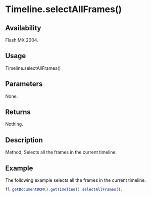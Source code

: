 # Timeline.selectAllFrames()

## Availability

Flash MX 2004.

## Usage

Timeline.selectAllFrames()

## Parameters

None.

## Returns

Nothing.

## Description

Method; Selects all the frames in the current timeline.

## Example

The following example selects all the frames in the current timeline.

```javascript
fl.getDocumentDOM().getTimeline().selectAllFrames();
```
